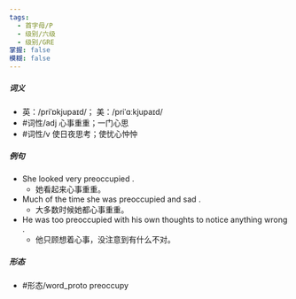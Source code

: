 ```yaml
---
tags:
  - 首字母/P
  - 级别/六级
  - 级别/GRE
掌握: false
模糊: false
---
```

##### 词义
- 英：/priˈɒkjupaɪd/； 美：/priˈɑːkjupaɪd/
- #词性/adj  心事重重；一门心思
- #词性/v  使日夜思考；使忧心忡忡
##### 例句
- She looked very preoccupied .
	- 她看起来心事重重。
- Much of the time she was preoccupied and sad .
	- 大多数时候她都心事重重。
- He was too preoccupied with his own thoughts to notice anything wrong .
	- 他只顾想着心事，没注意到有什么不对。
##### 形态
- #形态/word_proto preoccupy
